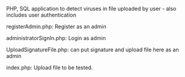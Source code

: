PHP, SQL application to detect viruses in file uploaded by user - also includes user authentication

registerAdmin.php: Register as an admin


administratorSignIn.php: Login as admin


UploadSignatureFile.php: can put signature and upload file here as an admin


index.php: Upload file to be tested.
